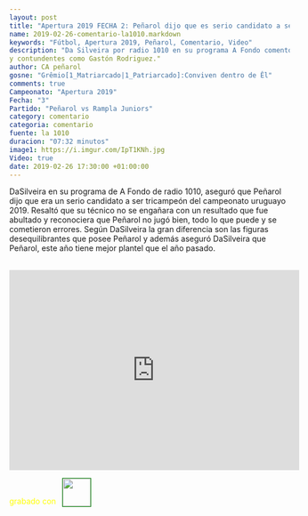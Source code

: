 ```yaml
---
layout: post
title: "Apertura 2019 FECHA 2: Peñarol dijo que es serio candidato a ser tricampeón uruguayo, DaSilveira"
name: 2019-02-26-comentario-la1010.markdown
keywords: "Fútbol, Apertura 2019, Peñarol, Comentario, Video"
description: "Da Silveira por radio 1010 en su programa A Fondo comentó el partido por la FECHA No 2 del Apertura 2019 en que Peñarol le ganó a Rampla Juniors por 5:0. Entre otras cosas Peñarol tiene mejor plantel que el año pasado y figuras desequilibrantes"
y contundentes como Gastón Rodriguez."
author: CA peñarol
gosne: "Grêmio[1_Matriarcado|1_Patriarcado]:Conviven dentro de Êl"
comments: true
Campeonato: "Apertura 2019"
Fecha: "3"
Partido: "Peñarol vs Rampla Juniors"
category: comentario
categoria: comentario
fuente: la 1010
duracion: "07:32 minutos"
image1: https://i.imgur.com/IpT1KNh.jpg
Video: true
date: 2019-02-26 17:30:00 +01:00:00
---
```


DaSilveira en su programa de A Fondo de radio 1010, aseguró que Peñarol dijo que era un serio candidato a ser tricampeón del campeonato uruguayo 2019. Resaltó que su técnico no se engañara con un resultado que fue abultado y reconociera que Peñarol no jugó bien, todo lo que puede y se cometieron errores. Según DaSilveira la gran diferencia son las figuras desequilibrantes que posee Peñarol y además aseguró DaSilveira que Peñarol, este año tiene mejor plantel que el año pasado.

<br>

<iframe width="521" height="360" src="https://www.youtube.com/embed/_GxnxPfwgK0" frameborder="0" allow="accelerometer; autoplay; encrypted-media; gyroscope; picture-in-picture" allowfullscreen></iframe>

<span style="color:yellow;">grabado con</span> <a href="http://ffmpeg.org"><img src="{{ site.url }}/images/ffmpeg.png" width="50px" style="border:1px solid green;vertical-align: sub;margin-left:7px;"></a>
